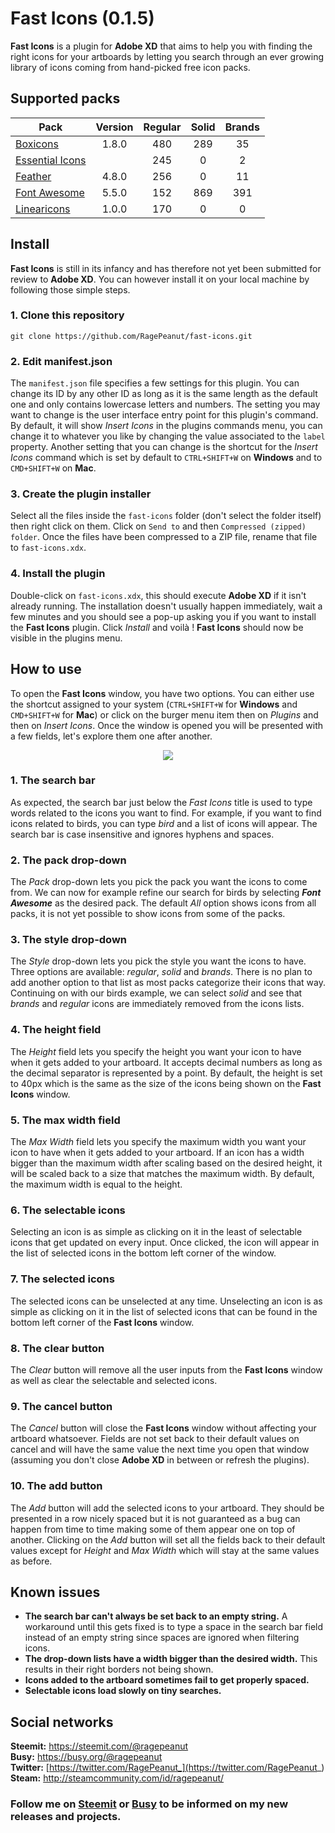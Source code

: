 # Fast Icons (0.1.5)
**Fast Icons** is a plugin for **Adobe XD** that aims to help you with finding the right icons for your artboards by letting you search through an ever growing library of icons coming from hand-picked free icon packs.

## Supported packs
Pack | Version | Regular | Solid | Brands
-|:-:|:-:|:-:|:-:
[Boxicons](https://boxicons.com/) | 1.8.0 | 480 | 289 | 35
[Essential Icons](https://dribbble.com/shots/4666022) | | 245 | 0 | 2
[Feather](https://feathericons.com/) | 4.8.0 | 256 | 0 | 11
[Font Awesome](https://fontawesome.com/icons?d=gallery&m=free) | 5.5.0 | 152 | 869 | 391
[Linearicons](https://linearicons.com/free) | 1.0.0 | 170 | 0 | 0

## Install

**Fast Icons** is still in its infancy and has therefore not yet been submitted for review to **Adobe XD**. You can however install it on your local machine by following those simple steps.

### 1. Clone this repository
```
git clone https://github.com/RagePeanut/fast-icons.git
```
### 2. Edit manifest.json

The `manifest.json` file specifies a few settings for this plugin. You can change its ID by any other ID as long as it is the same length as the default one and only contains lowercase letters and numbers. The setting you may want to change is the user interface entry point for this plugin's command. By default, it will show *Insert Icons* in the plugins commands menu, you can change it to whatever you like by changing the value associated to the `label` property. Another setting that you can change is the shortcut for the *Insert Icons* command which is set by default to `CTRL+SHIFT+W` on **Windows** and to `CMD+SHIFT+W` on **Mac**.

### 3. Create the plugin installer

Select all the files inside the `fast-icons` folder (don't select the folder itself) then right click on them. Click on `Send to` and then `Compressed (zipped) folder`. Once the files have been compressed to a ZIP file, rename that file to `fast-icons.xdx`.

### 4. Install the plugin
Double-click on `fast-icons.xdx`, this should execute **Adobe XD** if it isn't already running. The installation doesn't usually happen immediately, wait a few minutes and you should see a pop-up asking you if you want to install the **Fast Icons** plugin. Click *Install* and voilà ! **Fast Icons** should now be visible in the plugins menu.

## How to use
To open the **Fast Icons** window, you have two options. You can either use the shortcut assigned to your system (`CTRL+SHIFT+W` for **Windows** and `CMD+SHIFT+W` for **Mac**) or click on the burger menu item then on *Plugins* and then on *Insert Icons*. Once the window is opened you will be presented with a few fields, let's explore them one after another.
<p align="center">
  <img src="https://cdn.steemitimages.com/DQmbLvKH52NHLQA5XMHBqbB1q1Rn6RtttD3XD1kzBegk189/ui.png">
</p>

### 1. The search bar
As expected, the search bar just below the *Fast Icons* title is used to type words related to the icons you want to find. For example, if you want to find icons related to birds, you can type *bird* and a list of icons will appear. The search bar is case insensitive and ignores hyphens and spaces.
### 2. The pack drop-down
The *Pack* drop-down lets you pick the pack you want the icons to come from. We can now for example refine our search for birds by selecting ***Font Awesome*** as the desired pack. The default *All* option shows icons from all packs, it is not yet possible to show icons from some of the packs.
### 3. The style drop-down
The *Style* drop-down lets you pick the style you want the icons to have. Three options are available: *regular*, *solid* and *brands*. There is no plan to add another option to that list as most packs categorize their icons that way. Continuing on with our birds example, we can select *solid* and see that *brands* and *regular* icons are immediately removed from the icons lists.
### 4. The height field
The *Height* field lets you specify the height you want your icon to have when it gets added to your artboard. It accepts decimal numbers as long as the decimal separator is represented by a point. By default, the height is set to 40px which is the same as the size of the icons being shown on the **Fast Icons** window.
### 5. The max width field
The *Max Width* field lets you specify the maximum width you want your icon to have when it gets added to your artboard. If an icon has a width bigger than the maximum width after scaling based on the desired height, it will be scaled back to a size that matches the maximum width. By default, the maximum width is equal to the height.
### 6. The selectable icons
Selecting an icon is as simple as clicking on it in the least of selectable icons that get updated on every input. Once clicked, the icon will appear in the list of selected icons in the bottom left corner of the window.
### 7. The selected icons
The selected icons can be unselected at any time. Unselecting an icon is as simple as clicking on it in the list of selected icons that can be found in the bottom left corner of the **Fast Icons** window.
### 8. The clear button
The *Clear* button will remove all the user inputs from the **Fast Icons** window as well as clear the selectable and selected icons. 
### 9. The cancel button
The *Cancel* button will close the **Fast Icons** window without affecting your artboard whatsoever. Fields are not set back to their default values on cancel and will have the same value the next time you open that window (assuming you don't close **Adobe XD** in between or refresh the plugins).
### 10. The add button
The *Add* button will add the selected icons to your artboard. They should be presented in a row nicely spaced but it is not guaranteed as a bug can happen from time to time making some of them appear one on top of another. Clicking on the *Add* button will set all the fields back to their default values except for *Height* and *Max Width* which will stay at the same values as before.

## Known issues
* **The search bar can't always be set back to an empty string.** A workaround until this gets fixed is to type a space in the search bar field instead of an empty string since spaces are ignored when filtering icons.
* **The drop-down lists have a width bigger than the desired width.** This results in their right borders not being shown.
* **Icons added to the artboard sometimes fail to get properly spaced.**
* **Selectable icons load slowly on tiny searches.**

## Social networks
**Steemit:** https://steemit.com/@ragepeanut <br>
**Busy:** https://busy.org/@ragepeanut <br>
**Twitter:** [https://twitter.com/RagePeanut_](https://twitter.com/RagePeanut_) <br>
**Steam:** http://steamcommunity.com/id/ragepeanut/

### Follow me on [Steemit](https://steemit.com/@ragepeanut) or [Busy](https://busy.org/@ragepeanut) to be informed on my new releases and projects.
